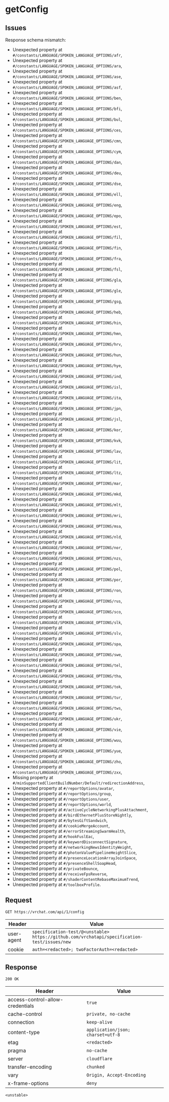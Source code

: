 # getConfig

## Issues
Response schema mismatch:
* Unexpected property at ``#/constants/LANGUAGE/SPOKEN_LANGUAGE_OPTIONS/afr``,
* Unexpected property at ``#/constants/LANGUAGE/SPOKEN_LANGUAGE_OPTIONS/ara``,
* Unexpected property at ``#/constants/LANGUAGE/SPOKEN_LANGUAGE_OPTIONS/ase``,
* Unexpected property at ``#/constants/LANGUAGE/SPOKEN_LANGUAGE_OPTIONS/asf``,
* Unexpected property at ``#/constants/LANGUAGE/SPOKEN_LANGUAGE_OPTIONS/ben``,
* Unexpected property at ``#/constants/LANGUAGE/SPOKEN_LANGUAGE_OPTIONS/bfi``,
* Unexpected property at ``#/constants/LANGUAGE/SPOKEN_LANGUAGE_OPTIONS/bul``,
* Unexpected property at ``#/constants/LANGUAGE/SPOKEN_LANGUAGE_OPTIONS/ces``,
* Unexpected property at ``#/constants/LANGUAGE/SPOKEN_LANGUAGE_OPTIONS/cmn``,
* Unexpected property at ``#/constants/LANGUAGE/SPOKEN_LANGUAGE_OPTIONS/cym``,
* Unexpected property at ``#/constants/LANGUAGE/SPOKEN_LANGUAGE_OPTIONS/dan``,
* Unexpected property at ``#/constants/LANGUAGE/SPOKEN_LANGUAGE_OPTIONS/deu``,
* Unexpected property at ``#/constants/LANGUAGE/SPOKEN_LANGUAGE_OPTIONS/dse``,
* Unexpected property at ``#/constants/LANGUAGE/SPOKEN_LANGUAGE_OPTIONS/ell``,
* Unexpected property at ``#/constants/LANGUAGE/SPOKEN_LANGUAGE_OPTIONS/eng``,
* Unexpected property at ``#/constants/LANGUAGE/SPOKEN_LANGUAGE_OPTIONS/epo``,
* Unexpected property at ``#/constants/LANGUAGE/SPOKEN_LANGUAGE_OPTIONS/est``,
* Unexpected property at ``#/constants/LANGUAGE/SPOKEN_LANGUAGE_OPTIONS/fil``,
* Unexpected property at ``#/constants/LANGUAGE/SPOKEN_LANGUAGE_OPTIONS/fin``,
* Unexpected property at ``#/constants/LANGUAGE/SPOKEN_LANGUAGE_OPTIONS/fra``,
* Unexpected property at ``#/constants/LANGUAGE/SPOKEN_LANGUAGE_OPTIONS/fsl``,
* Unexpected property at ``#/constants/LANGUAGE/SPOKEN_LANGUAGE_OPTIONS/gla``,
* Unexpected property at ``#/constants/LANGUAGE/SPOKEN_LANGUAGE_OPTIONS/gle``,
* Unexpected property at ``#/constants/LANGUAGE/SPOKEN_LANGUAGE_OPTIONS/gsg``,
* Unexpected property at ``#/constants/LANGUAGE/SPOKEN_LANGUAGE_OPTIONS/heb``,
* Unexpected property at ``#/constants/LANGUAGE/SPOKEN_LANGUAGE_OPTIONS/hin``,
* Unexpected property at ``#/constants/LANGUAGE/SPOKEN_LANGUAGE_OPTIONS/hmn``,
* Unexpected property at ``#/constants/LANGUAGE/SPOKEN_LANGUAGE_OPTIONS/hrv``,
* Unexpected property at ``#/constants/LANGUAGE/SPOKEN_LANGUAGE_OPTIONS/hun``,
* Unexpected property at ``#/constants/LANGUAGE/SPOKEN_LANGUAGE_OPTIONS/hye``,
* Unexpected property at ``#/constants/LANGUAGE/SPOKEN_LANGUAGE_OPTIONS/ind``,
* Unexpected property at ``#/constants/LANGUAGE/SPOKEN_LANGUAGE_OPTIONS/isl``,
* Unexpected property at ``#/constants/LANGUAGE/SPOKEN_LANGUAGE_OPTIONS/ita``,
* Unexpected property at ``#/constants/LANGUAGE/SPOKEN_LANGUAGE_OPTIONS/jpn``,
* Unexpected property at ``#/constants/LANGUAGE/SPOKEN_LANGUAGE_OPTIONS/jsl``,
* Unexpected property at ``#/constants/LANGUAGE/SPOKEN_LANGUAGE_OPTIONS/kor``,
* Unexpected property at ``#/constants/LANGUAGE/SPOKEN_LANGUAGE_OPTIONS/kvk``,
* Unexpected property at ``#/constants/LANGUAGE/SPOKEN_LANGUAGE_OPTIONS/lav``,
* Unexpected property at ``#/constants/LANGUAGE/SPOKEN_LANGUAGE_OPTIONS/lit``,
* Unexpected property at ``#/constants/LANGUAGE/SPOKEN_LANGUAGE_OPTIONS/ltz``,
* Unexpected property at ``#/constants/LANGUAGE/SPOKEN_LANGUAGE_OPTIONS/mar``,
* Unexpected property at ``#/constants/LANGUAGE/SPOKEN_LANGUAGE_OPTIONS/mkd``,
* Unexpected property at ``#/constants/LANGUAGE/SPOKEN_LANGUAGE_OPTIONS/mlt``,
* Unexpected property at ``#/constants/LANGUAGE/SPOKEN_LANGUAGE_OPTIONS/mri``,
* Unexpected property at ``#/constants/LANGUAGE/SPOKEN_LANGUAGE_OPTIONS/msa``,
* Unexpected property at ``#/constants/LANGUAGE/SPOKEN_LANGUAGE_OPTIONS/nld``,
* Unexpected property at ``#/constants/LANGUAGE/SPOKEN_LANGUAGE_OPTIONS/nor``,
* Unexpected property at ``#/constants/LANGUAGE/SPOKEN_LANGUAGE_OPTIONS/nzs``,
* Unexpected property at ``#/constants/LANGUAGE/SPOKEN_LANGUAGE_OPTIONS/pol``,
* Unexpected property at ``#/constants/LANGUAGE/SPOKEN_LANGUAGE_OPTIONS/por``,
* Unexpected property at ``#/constants/LANGUAGE/SPOKEN_LANGUAGE_OPTIONS/ron``,
* Unexpected property at ``#/constants/LANGUAGE/SPOKEN_LANGUAGE_OPTIONS/rus``,
* Unexpected property at ``#/constants/LANGUAGE/SPOKEN_LANGUAGE_OPTIONS/sco``,
* Unexpected property at ``#/constants/LANGUAGE/SPOKEN_LANGUAGE_OPTIONS/slk``,
* Unexpected property at ``#/constants/LANGUAGE/SPOKEN_LANGUAGE_OPTIONS/slv``,
* Unexpected property at ``#/constants/LANGUAGE/SPOKEN_LANGUAGE_OPTIONS/spa``,
* Unexpected property at ``#/constants/LANGUAGE/SPOKEN_LANGUAGE_OPTIONS/swe``,
* Unexpected property at ``#/constants/LANGUAGE/SPOKEN_LANGUAGE_OPTIONS/tel``,
* Unexpected property at ``#/constants/LANGUAGE/SPOKEN_LANGUAGE_OPTIONS/tha``,
* Unexpected property at ``#/constants/LANGUAGE/SPOKEN_LANGUAGE_OPTIONS/tok``,
* Unexpected property at ``#/constants/LANGUAGE/SPOKEN_LANGUAGE_OPTIONS/tur``,
* Unexpected property at ``#/constants/LANGUAGE/SPOKEN_LANGUAGE_OPTIONS/tws``,
* Unexpected property at ``#/constants/LANGUAGE/SPOKEN_LANGUAGE_OPTIONS/ukr``,
* Unexpected property at ``#/constants/LANGUAGE/SPOKEN_LANGUAGE_OPTIONS/vie``,
* Unexpected property at ``#/constants/LANGUAGE/SPOKEN_LANGUAGE_OPTIONS/wuu``,
* Unexpected property at ``#/constants/LANGUAGE/SPOKEN_LANGUAGE_OPTIONS/yue``,
* Unexpected property at ``#/constants/LANGUAGE/SPOKEN_LANGUAGE_OPTIONS/zho``,
* Unexpected property at ``#/constants/LANGUAGE/SPOKEN_LANGUAGE_OPTIONS/zxx``,
* Missing property at ``#/minSupportedClientBuildNumber/Default/redirectionAddress``,
* Unexpected property at ``#/reportOptions/avatar``,
* Unexpected property at ``#/reportOptions/group``,
* Unexpected property at ``#/reportOptions/user``,
* Unexpected property at ``#/reportOptions/world``,
* Unexpected property at ``#/activeCycleNetworkingPlusAttachment``,
* Unexpected property at ``#/birdEthernetPlusStoreNightly``,
* Unexpected property at ``#/bytesGiftSandwich``,
* Unexpected property at ``#/cookieMergeAccount``,
* Unexpected property at ``#/errorStreamingSwarmHealth``,
* Unexpected property at ``#/hookFuslEac``,
* Unexpected property at ``#/keywordDisconnectSignature``,
* Unexpected property at ``#/networkingNewsIdentityWeight``,
* Unexpected property at ``#/photonValuePipelineHeightSlice``,
* Unexpected property at ``#/presenceLocationArrayJoinSpace``,
* Unexpected property at ``#/presenceShellSoapHead``,
* Unexpected property at ``#/privateBounce``,
* Unexpected property at ``#/receiveFpsReverse``,
* Unexpected property at ``#/shaderContentRebaseMaximumTrend``,
* Unexpected property at ``#/toolboxProfile``.
## Request
`GET https://vrchat.com/api/1/config`

| Header | Value |
| ------ | ----- |
| user-agent | `specification-test/@<unstable> https://github.com/vrchatapi/specification-test/issues/new` |
| cookie | `auth=<redacted>; twoFactorAuth=<redacted>` |


## Response
`200 OK`

| Header | Value |
| ------ | ----- |
| access-control-allow-credentials | `true` |
| cache-control | `private, no-cache` |
| connection | `keep-alive` |
| content-type | `application/json; charset=utf-8` |
| etag | `<redacted>` |
| pragma | `no-cache` |
| server | `cloudflare` |
| transfer-encoding | `chunked` |
| vary | `Origin, Accept-Encoding` |
| x-frame-options | `deny` |

```jsonc
<unstable>
```
